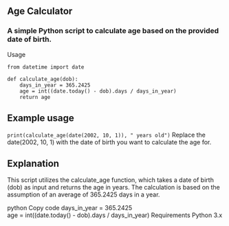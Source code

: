 ## Age Calculator
### A simple Python script to calculate age based on the provided date of birth.

Usage
```
from datetime import date

def calculate_age(dob):
    days_in_year = 365.2425    
    age = int((date.today() - dob).days / days_in_year)
    return age
```

## Example usage
`print(calculate_age(date(2002, 10, 1)), " years old")`
Replace the date(2002, 10, 1) with the date of birth you want to calculate the age for.

## Explanation
This script utilizes the calculate_age function, which takes a date of birth (dob) as input and returns the age in years. The calculation is based on the assumption of an average of 365.2425 days in a year.

python
Copy code
days_in_year = 365.2425    
age = int((date.today() - dob).days / days_in_year)
Requirements
Python 3.x
